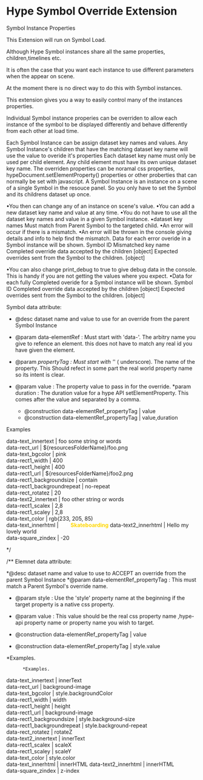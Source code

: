# Hype Symbol Override Extension
 Symbol Instance Properties

This Extension will run on Symbol Load.



Although Hype Symbol instances share all the same properties, children,timelines etc.

It is often the case that you want each instance to use different parameters  when the appear on scene.

At the moment there is no direct way to do this with Symbol instances.

This extension gives you a way to easily control many of the  instances properties.

 Individual Symbol instance properies can be overriden to allow each instance of the symbol to  be displayed differently and behave differently from each other at load time.

Each Symbol Instance can be assign dataset key names and values.
Any Symbol Instance's children that have the matching dataset key name will use the value to overide it's properties
Each dataset key name must only be used per child element. Any child element must have its own unique dataset key name.
The overriden properties can be noramal css properties, hypeDocument.setElementProperty() properties or other proberties that can normally be set with javascript.
A Symbol Instance is an instance on a scene of a single Symbol in the resouce panel. So you only have to set the Symbol and its childrens dataset up once.

 •You then can change any of an instance on scene's value.
 •You can add a new dataset key name and value at any time.
 •You do not have to use all the dataset key names and value in a given Symbol instance.
 •dataset key names Must match from Parent Symbol to the targeted child.
 •An error will occur if there is a mismatch.
 •An error will be thrown in the console giving details and info to help find the mismatch.
 	Data for each error overide in a Symbol instance will be shown.
 	Symbol ID
 	Mismatched key name
 	Completed override data accepted by the children [object]
 	Expected overrides sent from the Symbol to the children. [object]

 •You can also change  print_debug  to true to give debug data in the console. This is handy if you are not getting the values where you expect.
 •Data for each fully Completed overide for a Symbol instance will be shown.
 	Symbol ID
 	Completed override data accepted by the children [object]
 	Expected overrides sent from the Symbol to the children. [object]



Symbol data attribute:

  * @desc dataset name and value to use for an override from the parent Symbol Instance
  * @param   data-elementRef		: Must start with 'data-'.  The arbitry name you give to refence an element. this does not have to match any real id you have given the element.
  * @param  _propertyTag			: Must start with '_'  ( underscore). The name of the property. This Should refect in some part the real world property name so its intent is clear.
  * @param  value					: The property value to pass in for the override. 
    *param duration 	                : The duration value for a hype API setElementProperty. This comes after the value and separated by a comma. 						
  
  	* @construction   data-elementRef_propertyTag | value
  	* @construction   data-elementRef_propertyTag | value,duration


  	
 Examples

data-text_innertext			|    foo some string or words    
data-rect_url       		|   ${resourcesFolderName}/foo.png   
data-text_bgcolor			|   pink      
data-rect1_width			|   400    
data-rect1_height			|   400   
data-rect1_url				|   ${resourcesFolderName}/foo2.png      
data-rect1_backgroundsize	|   contain       
data-rect1_backgroundrepeat	|   no-repeat        
data-rect_rotatez			|	20        
data-text2_innertext		|	foo other string  or words       
data-rect1_scalex			|   2,8  
data-rect1_scaley			|   2,8    
data-text_color				|   rgb(233, 205, 85)  
data-text_innerhtml			|   <span style="color:white;font-weight:bold">Girl</span> <span style="color:gold;font-weight:bold">Skateboarding</span> 
data-text2_innerhtml		|   Hello my lovely world    
data-square_zindex			| 	-20
  	  
*/

/**  Elemnet data attribute:

  *@desc dataset name and value to use to ACCEPT an override from the parent Symbol Instance
  *@param  data-elementRef_propertyTag   : This must match a Parent Symbol's override name.  
  * @param  style 						 : Use the 'style' property name at the beginning if the target property is a native css property.
  * @param  value 	                     : This value should be the real css property name ,hype-api property name or property name you wish to target. 
  
  * @construction   data-elementRef_propertyTag | value
  * @construction   data-elementRef_propertyTag | style.value

  

  *Examples.


    	  *Examples.

data-text_innertext			|   innerText    
data-rect_url       		|   background-image   
data-text_bgcolor			|   style.backgroundColor      
data-rect1_width			|   width    
data-rect1_height			|   height   
data-rect1_url				|   background-image       
data-rect1_backgroundsize	|   style.background-size      
data-rect1_backgroundrepeat	|   style.background-repeat       
data-rect_rotatez			|	rotateZ        
data-text2_innertext		|	innerText        
data-rect1_scalex			|   scaleX  
data-rect1_scaley			|   scaleY   
data-text_color				|   style.color  
data-text_innerhtml			|   innerHTML
data-text2_innerhtml		|   innerHTML    
data-square_zindex			| 	z-index